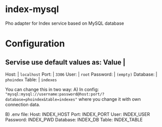 # index-mysql
Pho adapter for Index service based on MySQL database

# Configuration
Servise use default values as: 
Value            |                               
-------------------------------------------------------------
Host:            | `localhost`
Port:            | `3306`
User:            | `root`
Password:        | `(empty)`
Database:        | `phoindex`
Table:           | `indexes`


You can change this in two way:
A) In config: 
`"mysql:mysql://username:password@host:port/?database=phoindex&table=indexes"`
where you change it with own connection data. 

B) .env file: 
Host: INDEX_HOST
Port: INDEX_PORT
User: INDEX_USER
Password: INDEX_PWD
Database: INDEX_DB
Table: INDEX_TABLE
